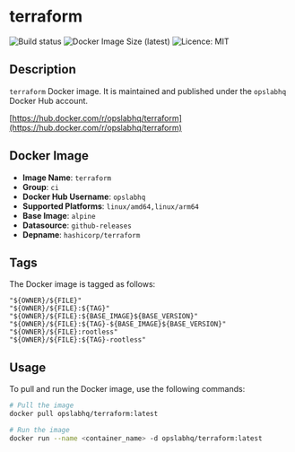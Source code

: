 # terraform

![Build status](https://github.com/opslabhqx/docker-images/actions/workflows/build-push-ci-terraform.yml/badge.svg)
![Docker Image Size (latest)](https://img.shields.io/docker/image-size/opslabhq/terraform/latest)
![Licence: MIT](https://img.shields.io/github/license/opslabhqx/docker-images)

## Description

`terraform` Docker image. It is maintained and published under the `opslabhq` Docker Hub account.

[https://hub.docker.com/r/opslabhq/terraform](https://hub.docker.com/r/opslabhq/terraform)

## Docker Image

- **Image Name**: `terraform`
- **Group**: `ci`
- **Docker Hub Username**: `opslabhq`
- **Supported Platforms**: `linux/amd64,linux/arm64`
- **Base Image**: `alpine`
- **Datasource**: `github-releases`
- **Depname**: `hashicorp/terraform`

## Tags

The Docker image is tagged as follows:

```
"${OWNER}/${FILE}"
"${OWNER}/${FILE}:${TAG}"
"${OWNER}/${FILE}:${BASE_IMAGE}${BASE_VERSION}"
"${OWNER}/${FILE}:${TAG}-${BASE_IMAGE}${BASE_VERSION}"
"${OWNER}/${FILE}:rootless"
"${OWNER}/${FILE}:${TAG}-rootless"
```

## Usage

To pull and run the Docker image, use the following commands:

```bash
# Pull the image
docker pull opslabhq/terraform:latest

# Run the image
docker run --name <container_name> -d opslabhq/terraform:latest
```
